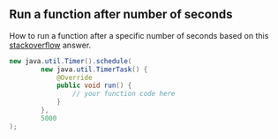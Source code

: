 ## Run a function after number of seconds
How to run a function after a specific number of seconds based on this [stackoverflow](http://stackoverflow.com/a/2258080) answer.

```java
new java.util.Timer().schedule( 
        new java.util.TimerTask() {
            @Override
            public void run() {
                // your function code here
            }
        }, 
        5000 
);
```